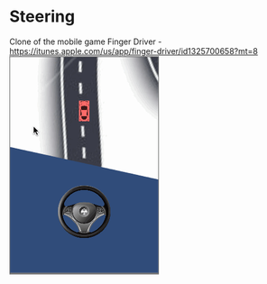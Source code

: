 # Steering
Clone of the mobile game Finger Driver - https://itunes.apple.com/us/app/finger-driver/id1325700658?mt=8
![sample](Steering.gif)
